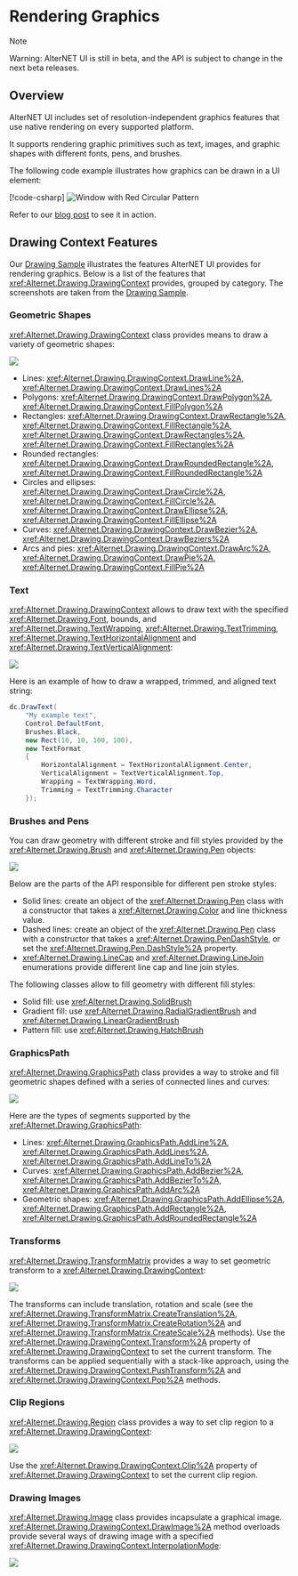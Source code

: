 # Rendering Graphics

> [!NOTE]
> Warning: AlterNET UI is still in beta, and the API is subject to change in the next beta releases.

## Overview

AlterNET UI includes set of resolution-independent graphics features that use native rendering on every supported platform.

It supports rendering graphic primitives such as text, images, and graphic shapes with different fonts, pens, and brushes.

The following code example illustrates how graphics can be drawn in a UI element:

[!code-csharp[](../../tutorials/drawing-context/examples/DrawingContextTutorial/DrawingControl-Step4.cs)]
![Window with Red Circular Pattern](../../tutorials/drawing-context/images/circular-pattern.png)


Refer to our [blog post](https://www.alternet-ui.com/blog/drawing-context-tutorial) to see it in action.


## Drawing Context Features

Our [Drawing Sample](https://github.com/alternetsoft/alternet-ui-examples/tree/main/DrawingSample) illustrates the features AlterNET UI provides for rendering graphics.
Below is a list of the features that <xref:Alternet.Drawing.DrawingContext> provides, grouped by category.
The screenshots are taken from the [Drawing Sample](https://github.com/alternetsoft/alternet-ui-examples/tree/main/DrawingSample).

### Geometric Shapes

<xref:Alternet.Drawing.DrawingContext> class provides means to draw a variety of geometric shapes:

![](images/drawing-sample-shapes.png)

- Lines: <xref:Alternet.Drawing.DrawingContext.DrawLine%2A>, <xref:Alternet.Drawing.DrawingContext.DrawLines%2A>
- Polygons: <xref:Alternet.Drawing.DrawingContext.DrawPolygon%2A>, <xref:Alternet.Drawing.DrawingContext.FillPolygon%2A>
- Rectangles: <xref:Alternet.Drawing.DrawingContext.DrawRectangle%2A>, <xref:Alternet.Drawing.DrawingContext.FillRectangle%2A>,
  <xref:Alternet.Drawing.DrawingContext.DrawRectangles%2A>, <xref:Alternet.Drawing.DrawingContext.FillRectangles%2A>
- Rounded rectangles: <xref:Alternet.Drawing.DrawingContext.DrawRoundedRectangle%2A>, <xref:Alternet.Drawing.DrawingContext.FillRoundedRectangle%2A>
- Circles and ellipses: <xref:Alternet.Drawing.DrawingContext.DrawCircle%2A>, <xref:Alternet.Drawing.DrawingContext.FillCircle%2A>,
  <xref:Alternet.Drawing.DrawingContext.DrawEllipse%2A>, <xref:Alternet.Drawing.DrawingContext.FillEllipse%2A>
- Curves: <xref:Alternet.Drawing.DrawingContext.DrawBezier%2A>, <xref:Alternet.Drawing.DrawingContext.DrawBeziers%2A>
- Arcs and pies: <xref:Alternet.Drawing.DrawingContext.DrawArc%2A>, <xref:Alternet.Drawing.DrawingContext.DrawPie%2A>, <xref:Alternet.Drawing.DrawingContext.FillPie%2A>

### Text

<xref:Alternet.Drawing.DrawingContext> allows to draw text with the specified <xref:Alternet.Drawing.Font>, bounds, and <xref:Alternet.Drawing.TextWrapping>, <xref:Alternet.Drawing.TextTrimming>,
<xref:Alternet.Drawing.TextHorizontalAlignment> and <xref:Alternet.Drawing.TextVerticalAlignment>:

![](images/drawing-sample-text.png)

Here is an example of how to draw a wrapped, trimmed, and aligned text string:

```csharp
dc.DrawText(
    "My example text",
    Control.DefaultFont,
    Brushes.Black,
    new Rect(10, 10, 100, 100),
    new TextFormat
    {
        HorizontalAlignment = TextHorizontalAlignment.Center,
        VerticalAlignment = TextVerticalAlignment.Top,
        Wrapping = TextWrapping.Word,
        Trimming = TextTrimming.Character
    });
```

### Brushes and Pens

You can draw geometry with different stroke and fill styles provided by the <xref:Alternet.Drawing.Brush> and <xref:Alternet.Drawing.Pen> objects:

![](images/drawing-sample-brushes-pens.png)

Below are the parts of the API responsible for different pen stroke styles:
- Solid lines: create an object of the <xref:Alternet.Drawing.Pen> class with a constructor that takes a
  <xref:Alternet.Drawing.Color> and line thickness value.
- Dashed lines: create an object of the <xref:Alternet.Drawing.Pen> class with a constructor that takes a
  <xref:Alternet.Drawing.PenDashStyle>, or set the <xref:Alternet.Drawing.Pen.DashStyle%2A> property.
- <xref:Alternet.Drawing.LineCap> and <xref:Alternet.Drawing.LineJoin> enumerations provide different line cap and line
  join styles.

The following classes allow to fill geometry with different fill styles:
- Solid fill: use <xref:Alternet.Drawing.SolidBrush>
- Gradient fill: use <xref:Alternet.Drawing.RadialGradientBrush> and <xref:Alternet.Drawing.LinearGradientBrush>
- Pattern fill: use <xref:Alternet.Drawing.HatchBrush>


### GraphicsPath

<xref:Alternet.Drawing.GraphicsPath> class provides a way to stroke and fill geometric shapes defined with a series of connected lines and curves:

![](images/drawing-sample-path.png)

Here are the types of segments supported by the <xref:Alternet.Drawing.GraphicsPath>:

- Lines: <xref:Alternet.Drawing.GraphicsPath.AddLine%2A>, <xref:Alternet.Drawing.GraphicsPath.AddLines%2A>, <xref:Alternet.Drawing.GraphicsPath.AddLineTo%2A>
- Curves: <xref:Alternet.Drawing.GraphicsPath.AddBezier%2A>, <xref:Alternet.Drawing.GraphicsPath.AddBezierTo%2A>, <xref:Alternet.Drawing.GraphicsPath.AddArc%2A>
- Geometric shapes: <xref:Alternet.Drawing.GraphicsPath.AddEllipse%2A>, <xref:Alternet.Drawing.GraphicsPath.AddRectangle%2A>, <xref:Alternet.Drawing.GraphicsPath.AddRoundedRectangle%2A>

### Transforms

<xref:Alternet.Drawing.TransformMatrix> provides a way to set geometric transform to a <xref:Alternet.Drawing.DrawingContext>:

![](images/drawing-sample-transforms.png)

The transforms can include translation, rotation and scale (see the
<xref:Alternet.Drawing.TransformMatrix.CreateTranslation%2A>, <xref:Alternet.Drawing.TransformMatrix.CreateRotation%2A>
and <xref:Alternet.Drawing.TransformMatrix.CreateScale%2A> methods). Use the
<xref:Alternet.Drawing.DrawingContext.Transform%2A> property of <xref:Alternet.Drawing.DrawingContext> to set the
current transform. The transforms can be applied sequentially with a stack-like approach, using the
<xref:Alternet.Drawing.DrawingContext.PushTransform%2A> and <xref:Alternet.Drawing.DrawingContext.Pop%2A> methods.

### Clip Regions

<xref:Alternet.Drawing.Region> class provides a way to set clip region to a <xref:Alternet.Drawing.DrawingContext>:

![](images/drawing-sample-clip.png)

Use the <xref:Alternet.Drawing.DrawingContext.Clip%2A> property of <xref:Alternet.Drawing.DrawingContext> to set the
current clip region.

### Drawing Images

<xref:Alternet.Drawing.Image> class provides incapsulate a graphical image.
<xref:Alternet.Drawing.DrawingContext.DrawImage%2A> method overloads provide several ways of drawing image with a
specified <xref:Alternet.Drawing.DrawingContext.InterpolationMode>:

![](images/drawing-sample-images.png)
